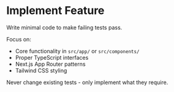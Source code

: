 # Implement Feature

Write minimal code to make failing tests pass.

Focus on:

- Core functionality in `src/app/` or `src/components/`
- Proper TypeScript interfaces
- Next.js App Router patterns
- Tailwind CSS styling

Never change existing tests - only implement what they require.
